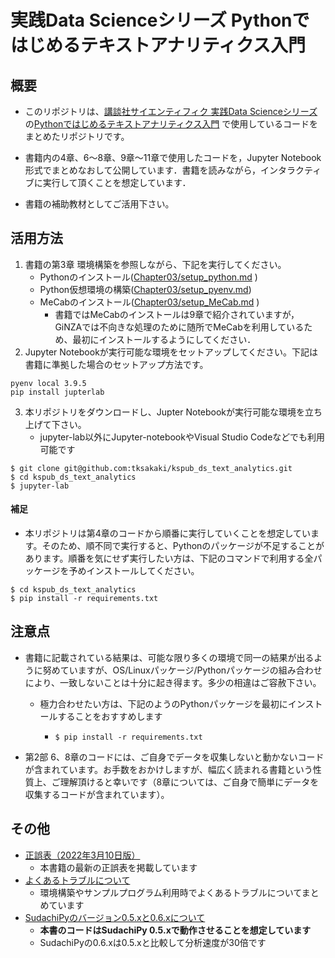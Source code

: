 # 実践Data Scienceシリーズ Pythonではじめるテキストアナリティクス入門
## 概要

*   このリポジトリは、[講談社サイエンティフィク 実践Data Scienceシリーズ](https://www.kspub.co.jp/book/series/S069.html)の[Pythonではじめるテキストアナリティクス入門](https://www.kspub.co.jp/book/detail/5274101.html) で使用しているコードをまとめたリポジトリです。

*   書籍内の4章、6〜8章、9章〜11章で使用したコードを，Jupyter Notebook形式でまとめなおして公開しています．書籍を読みながら，インタラクティブに実行して頂くことを想定しています．

*   書籍の補助教材としてご活用下さい。

    

## 活用方法

1.   書籍の第3章 環境構築を参照しながら、下記を実行してください。
     *   Pythonのインストール([Chapter03/setup_python.md](Chapter03/setup_python.md) )
     *   Python仮想環境の構築([Chapter03/setup_pyenv.md](Chapter03/setup_pyenv.md))
     *   MeCabのインストール([Chapter03/setup_MeCab.md](Chapter03/setup_MeCab.md) )
         *   書籍ではMeCabのインストールは9章で紹介されていますが，GiNZAでは不向きな処理のために随所でMeCabを利用しているため、最初にインストールするようにしてください．
2.   Jupyter Notebookが実行可能な環境をセットアップしてください。下記は書籍に準拠した場合のセットアップ方法です。

```
pyenv local 3.9.5
pip install jupterlab
```

3.   本リポジトリをダウンロードし、Jupter Notebookが実行可能な環境を立ち上げて下さい。
     *   jupyter-lab以外にJupyter-notebookやVisual Studio Codeなどでも利用可能です

```
$ git clone git@github.com:tksakaki/kspub_ds_text_analytics.git
$ cd kspub_ds_text_analytics
$ jupyter-lab 
```

#### 補足

*   本リポジトリは第4章のコードから順番に実行していくことを想定しています。そのため、順不同で実行すると、Pythonのパッケージが不足することがあります。順番を気にせず実行したい方は、下記のコマンドで利用する全パッケージを予めインストールしてください。

```
$ cd kspub_ds_text_analytics
$ pip install -r requirements.txt
```

## 注意点

*   書籍に記載されている結果は、可能な限り多くの環境で同一の結果が出るように努めていますが、OS/Linuxパッケージ/Pythonパッケージの組み合わせにより、一致しないことは十分に起き得ます。多少の相違はご容赦下さい。

    *   極力合わせたい方は、下記のようのPythonパッケージを最初にインストールすることをおすすめします

        *   ```
            $ pip install -r requirements.txt
            ```

*   第2部 6、8章のコードには、ご自身でデータを収集しないと動かないコードが含まれています。お手数をおかけしますが、幅広く読まれる書籍という性質上、ご理解頂けると幸いです（8章については、ご自身で簡単にデータを収集するコードが含まれています）。

## その他

*   [正誤表（2022年3月10日版）](Others/a_list_of_errata.pdf)
    *   本書籍の最新の正誤表を掲載しています
*   [よくあるトラブルについて](Others/Troubleshooting.md)
    *   環境構築やサンプルプログラム利用時でよくあるトラブルについてまとめています
*   [SudachiPyのバージョン0.5.xと0.6.xについて](Others/SudachiPy.md)
    *   **本書のコードはSudachiPy 0.5.xで動作させることを想定しています**
    *   SudachiPyの0.6.xは0.5.xと比較して分析速度が30倍です
